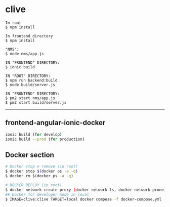 # clive
```
In root
$ npm install

In frontend directory
$ npm install
```

```
"NMS":
$ node nms/app.js
```
```
IN "FRONTEND" DIRECTORY:
$ ionic build
```
```
IN "ROOT" DIRECTORY:
$ npm run backend:build
$ node build/server.js
```
```
IN "FRONTEND" DIRECTORY:
$ pm2 start nms/app.js
$ pm2 start build/server.js
```

---

## frontend-angular-ionic-docker
```bash
ionic build (for develop)
ionic build --prod (for production)
```

## Docker section
```bash
# Docker stop e remove (in root)
$ docker stop $(docker ps -a -q)
$ docker rm $(docker ps -a -q)

# DOCKER DEPLOY (in root)
$ docker network create proxy (docker network ls, docker network prune)
## Docker for developer mode in local
$ IMAGE=clive:clive TARGET=local docker compose -f docker-compose.yml --env-file ./.env up 

```


